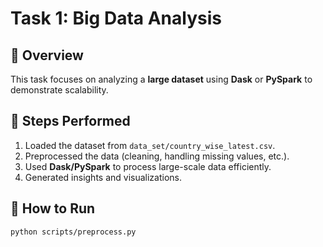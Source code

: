 # Task 1: Big Data Analysis

## 📌 Overview
This task focuses on analyzing a **large dataset** using **Dask** or **PySpark** to demonstrate scalability.

## 📌 Steps Performed
1. Loaded the dataset from `data_set/country_wise_latest.csv`.
2. Preprocessed the data (cleaning, handling missing values, etc.).
3. Used **Dask/PySpark** to process large-scale data efficiently.
4. Generated insights and visualizations.

## 📌 How to Run
```bash
python scripts/preprocess.py
